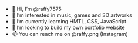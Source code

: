 - 👋 Hi, I’m @raffy7575
- 👀 I’m interested in music, games and 3D artworks
- 🌱 I’m currently learning HMTL, CSS, JavaScript
- 💞️ I’m looking to build my own portfolio website
- 📫 You can reach me on @raffy.png (Instagram)

<!---
raffy7575/raffy7575 is a ✨ special ✨ repository because its `README.md` (this file) appears on your GitHub profile.
You can click the Preview link to take a look at your changes.
--->
